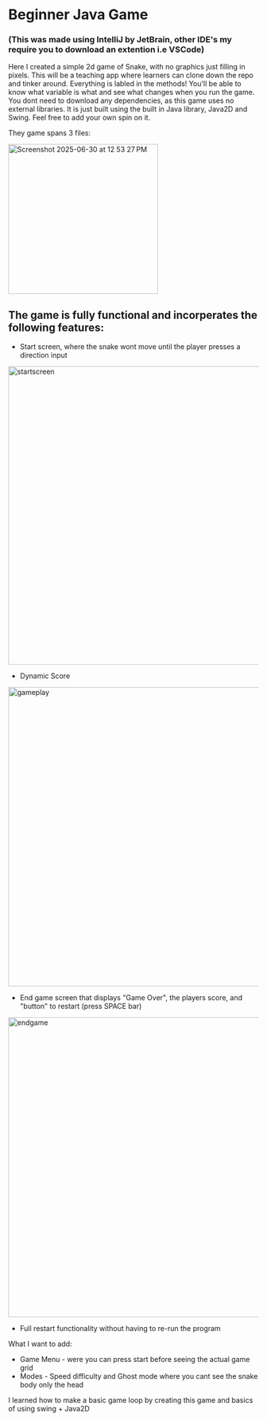 # Beginner Java Game

### (This was made using IntelliJ by JetBrain, other IDE's my require you to download an extention i.e VSCode)

Here I created a simple 2d game of Snake, with no graphics just filling in pixels. This will be a teaching app where learners can clone down the repo and tinker around. Everything is labled in the methods! You'll be able to know what variable is what and see what changes when you run the game. You dont need to download any dependencies, as this game uses no external libraries. It is just built using the built in Java library, Java2D and Swing. Feel free to add your own spin on it.

They game spans 3 files:

<img width="301" alt="Screenshot 2025-06-30 at 12 53 27 PM" src="https://github.com/user-attachments/assets/73a64e1b-5594-4dc9-a011-9a3b860d2407" />

## The game is fully functional and incorperates the following features:

* Start screen, where the snake wont move until the player presses a direction input

<img width="599" alt="startscreen" src="https://github.com/user-attachments/assets/ce4353cd-9231-474d-ac82-c59f4ffc7c12" />

* Dynamic Score

<img width="601" alt="gameplay" src="https://github.com/user-attachments/assets/bd2fc5a5-c2ee-4418-96e4-bcb5d257acf1" />
  
* End game screen that displays "Game Over", the players score, and "button" to restart (press SPACE bar)

<img width="602" alt="endgame" src="https://github.com/user-attachments/assets/4dc14467-a5a4-4721-8dcc-f3d50aa61a56" />

* Full restart functionality without having to re-run the program

What I want to add:
* Game Menu - were you can press start before seeing the actual game grid
* Modes - Speed difficulty and Ghost mode where you cant see the snake body only the head



I learned how to make a basic game loop by creating this game and basics of using swing + Java2D
